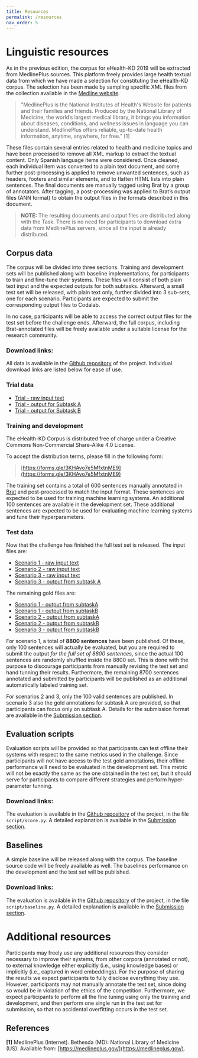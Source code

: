 ```yaml
---
title: Resources
permalink: /resources
nav_order: 5
---
```


# Linguistic resources

As in the previous edition, the corpus for eHealth-KD 2019 will be extracted from MedlinePlus sources.
This platform freely provides large health textual data from which we have made a selection for constituting the eHealth-KD corpus. The selection has been made by sampling specific XML files from the collection available in the [Medline website](https://medlineplus.gov/xml.html).

> "MedlinePlus is the National Institutes of Health's Website for patients and their families and friends. Produced by the National Library of Medicine, the world’s largest medical library, it brings you information about diseases, conditions, and wellness issues in language you can understand. MedlinePlus offers reliable, up-to-date health information, anytime, anywhere, for free." [1]

These files contain several entries related to health and medicine topics and have been processed to remove all XML markup to extract the textual content. Only Spanish language items were considered. Once cleaned, each individual item was converted to a plain text document, and some further post-processing is applied to remove unwanted sentences, such as headers, footers and similar elements, and to flatten HTML lists into plain sentences. The final documents are manually tagged using Brat by a group of annotators. After tagging, a post-processing was applied to Brat’s output files (ANN format) to obtain the output files in the formats described in this document.

> **NOTE:** The resulting documents and output files are distributed along with the Task. There is no need for participants to download extra data from MedlinePlus servers, since all the input is already distributed.

## Corpus data

The corpus will be divided into three sections. Training and development sets will be published along with baseline implementations, for participants to train and fine-tune their systems. These files will consist of both plain text input and the expected outputs for both subtasks. Afterward, a small test set will be released, with plain text only, further divided into 3 sub-sets, one for each scenario. Participants are expected to submit the corresponding output files to Codalab.

In no case, participants will be able to access the correct output files for the test set before the challenge ends. Afterward, the full corpus, including Brat-annotated files will be freely available under a suitable license for the research community.

### Download links:

All data is available in the [Github repository](https://github.com/knowledge-learning/ehealthkd-2019) of the project. Individual download links are listed below for ease of use.

### Trial data

* [Trial - raw input text](https://raw.githubusercontent.com/knowledge-learning/ehealthkd-2019/master/data/trial/input_trial.txt)
* [Trial - output for Subtask A](https://raw.githubusercontent.com/knowledge-learning/ehealthkd-2019/master/data/trial/output_a_trial.txt)
* [Trial - output for Subtask B](https://raw.githubusercontent.com/knowledge-learning/ehealthkd-2019/master/data/trial/output_b_trial.txt)

### Training and development

The eHealth-KD Corpus is distributed free of charge under a Creative Commons Non-Commercial Share-Alike 4.0 License.

To accept the distribution terms, please fill in the following form:
> [https://forms.gle/3KHAvo7e5MfxtnME9](https://forms.gle/3KHAvo7e5MfxtnME9)

The training set contains a total of 600 sentences manually annotated in [Brat](http://brat.nlplab.org/) and post-processed to match the input format.
These sentences are expected to be used for training machine learning systems.
An additional 100 sentences are available in the development set.
These additional sentences are expected to be used for evaluating machine learning systems and tune their hyperparameters.

### Test data

Now that the challenge has finished the full test set is released. The input files are:

* [Scenario 1 - raw input text](https://raw.githubusercontent.com/knowledge-learning/ehealthkd-2019/master/data/testing/scenario1-main/input_scenario1.txt)
* [Scenario 2 - raw input text](https://raw.githubusercontent.com/knowledge-learning/ehealthkd-2019/master/data/testing/scenario2-taskA/input_scenario2.txt)
* [Scenario 3 - raw input text](https://raw.githubusercontent.com/knowledge-learning/ehealthkd-2019/master/data/testing/scenario3-taskB/input_scenario3.txt)
* [Scenario 3 - output from subtask A](https://raw.githubusercontent.com/knowledge-learning/ehealthkd-2019/master/data/testing/scenario3-taskB/output_a_scenario3.txt)

The remaining gold files are:

* [Scenario 1 - output from subtaskA](https://raw.githubusercontent.com/knowledge-learning/ehealthkd-2019/master/data/testing/scenario1-main/output_a_scenario1.txt)
* [Scenario 1 - output from subtaskB](https://raw.githubusercontent.com/knowledge-learning/ehealthkd-2019/master/data/testing/scenario1-main/output_b_scenario1.txt)
* [Scenario 2 - output from subtaskA](https://raw.githubusercontent.com/knowledge-learning/ehealthkd-2019/master/data/testing/scenario2-taskA/input_a_scenario2.txt)
* [Scenario 2 - output from subtaskB](https://raw.githubusercontent.com/knowledge-learning/ehealthkd-2019/master/data/testing/scenario2-taskA/input_b_scenario2.txt)
* [Scenario 3 - output from subtaskB](https://raw.githubusercontent.com/knowledge-learning/ehealthkd-2019/master/data/testing/scenario3-taskB/output_b_scenario3.txt)


For scenario 1, a total of **8800 sentences** have been published. Of these, only 100 sentences will actually be evaluated, but you are required to submit the output _for the full set of 8800 sentences_, since the actual 100 sentences are randomly shuffled inside the 8800 set. This is done with the purpose to discourage participants from manually revising the test set and hand tunning their results. Furthermore, the remaining 8700 sentences annotated and submitted by participants will be published as an additional automatically labeled training set.

For scenarios 2 and 3, only the 100 valid sentences are published. In scenario 3 also the gold annotations for subtask A are provided, so that participants can focus only on subtask A. Details for the submission format are available in the [Submission section](submission).

## Evaluation scripts

Evaluation scripts will be provided so that participants can test offline their systems with respect to the same metrics used in the challenge. Since participants will not have access to the test gold annotations, their offline performance will need to be evaluated in the development set. This metric will not be exactly the same as the one obtained in the test set, but it should serve for participants to compare different strategies and perform hyper-parameter tunning.

### **Download links**:

The evaluation is available in the [Github repository](https://github.com/knowledge-learning/ehealthkd-2019) of the project, in the file `script/score.py`.
A detailed explanation is available in the [Submission section](/submission).

## Baselines

A simple baseline will be released along with the corpus. The baseline source code will be freely available as well. The baselines performance on the development and the test set will be published.

### **Download links**:

The evaluation is available in the [Github repository](https://github.com/knowledge-learning/ehealthkd-2019) of the project, in the file `script/baseline.py`.
A detailed explanation is available in the [Submission section](/submission).

# Additional resources

Participants may freely use any additional resources they consider necessary to improve their systems, from other corpora (annotated or not), to external knowledge either explicitly (i.e., using knowledge bases) or implicitly (i.e., captured in word embeddings). For the purpose of sharing the results we expect participants to fully disclose everything they use.
However, participants may not manually annotate the test set, since doing so would be in violation of the ethics of the competition. Furthermore, we expect participants to perform all the fine tuning using only the training and development, and then perform one single run in the test set for submission, so that no accidental overfitting occurs in the test set.

## References

**[1]**   MedlinePlus (Internet). Bethesda (MD): National Library of Medicine (US). Available from: [https://medlineplus.gov/](https://medlineplus.gov/).
